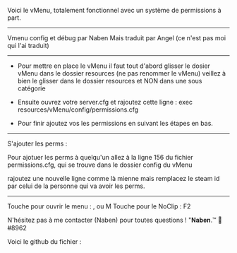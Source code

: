 Voici le vMenu, totalement fonctionnel avec un système de permissions à part.

__________________________________________________


Vmenu config et débug par Naben
Mais traduit par Angel (ce n'est pas moi qui l'ai traduit)

__________________________________________________


- Pour mettre en place le vMenu il faut tout d'abord glisser le dosier vMenu dans le dossier resources (ne pas renommer le vMenu)
veillez à bien le glisser dans le dossier resources et NON dans une sous catégorie

- Ensuite ouvrez votre server.cfg et rajoutez cette ligne :
exec resources/vMenu/config/permissions.cfg

- Pour finir ajoutez vos les permissions en suivant les étapes en bas.

__________________________________________________

S'ajouter les perms :

Pour ajotuer les perms à quelqu'un allez à la ligne 156 du fichier permissions.cfg, qui se trouve dans le dossier config du vMenu

rajoutez une nouvelle ligne comme là mienne mais remplacez le steam id par celui de la personne qui va avoir les perms.

__________________________________________________

Touche pour ouvrir le menu : , ou M
Touche pour le NoClip : F2

N'hésitez pas à me contacter (Naben) pour toutes questions ! "𝐍𝐚𝐛𝐞𝐧.™ 🌴#8962

Voici le github du fichier :



